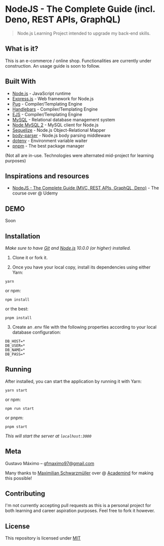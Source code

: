 # NodeJS - The Complete Guide (incl. Deno, REST APIs, GraphQL)
> Node.js Learning Project intended to upgrade my back-end skills.

## What is it?

This is an e-commerce / online shop. Functionalities are currently under construction.
An usage guide is soon to follow.

## Built With

* [Node.js](https://nodejs.org/en/) - JavaScript runtime
* [Express.js](https://expressjs.com/) - Web framework for Node.js
* [Pug](https://pugjs.org/api/getting-started.html) - Compiler/Templating Engine
* [Handlebars](https://handlebarsjs.com/) - Compiler/Templating Engine
* [EJS](https://ejs.co/) - Compiler/Templating Engine
* [MySQL](https://www.mysql.com/) - Relational database management system
* [Node MySQL 2](https://www.npmjs.com/package/mysql2) - MySQL client for Node.js
* [Sequelize](https://sequelize.org/) - Node.js Object-Relational Mapper
* [body-parser](https://www.npmjs.com/package/body-parser) - Node.js body parsing middleware
* [dotenv](https://www.npmjs.com/package/dotenv) - Environment variable waiter
* [pnpm](https://www.npmjs.com/package/pnpm) - The best package manager

(Not all are in-use. Technologies were alternated mid-project for learning purposes)

## Inspirations and resources

* [NodeJS - The Complete Guide (MVC, REST APIs, GraphQL, Deno)](https://www.udemy.com/course/nodejs-the-complete-guide/) - The course over @ Udemy

## DEMO

<!-- ![](public/demo.gif) -->
Soon

## Installation

*Make sure to have [Git](http://git-scm.com/) and [Node.js](http://nodejs.org/) 10.0.0 (or higher) installed.*

1. Clone it or fork it.

2. Once you have your local copy, install its dependencies using either Yarn:

```
yarn
```

or npm:

```
npm install
```

or the best:

```
pnpm install
```

3. Create an .env file with the following properties according to your local database configuration:

```
DB_HOST=*
DB_USER=*
DB_NAME=*
DB_PASS=*
```


## Running

After installed, you can start the application by running it with Yarn:

```
yarn start
```

or npm:

```
npm run start
```

or pnpm:

```
pnpm start
```

*This will start the server at `localhost:3000`*
<!-- (if you didn't change the `PORT` property on `.env`) -->

## Meta

Gustavo Máximo – gfmaximo97@gmail.com

Many thanks to [Maximilian Schwarzmüller](https://twitter.com/maxedapps?ref_src=twsrc%5Egoogle%7Ctwcamp%5Eserp%7Ctwgr%5Eauthor) over @ [Academind](https://academind.com/) for making this possible!

## Contributing

I'm not currently accepting pull requests as this is a personal project for both learning and career aspiration purposes.
Feel free to fork it however.

## License

This repository is licensed under [MIT](https://opensource.org/licenses/MIT)
